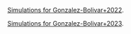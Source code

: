[Simulations for Gonzalez-Bolivar+2022](./2msun-tp-agb.html).


[Simulations for Gonzalez-Bolivar+2023](./bowen-dusty-ce.html).
